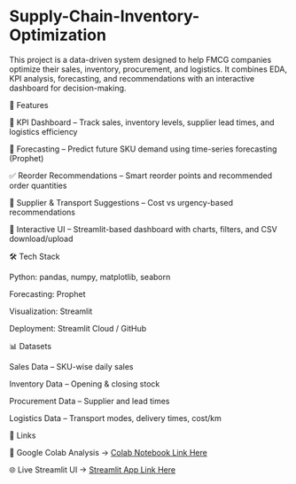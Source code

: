 # Supply-Chain-Inventory-Optimization
This project is a data-driven system designed to help FMCG companies optimize their sales, inventory, procurement, and logistics.
It combines EDA, KPI analysis, forecasting, and recommendations with an interactive dashboard for decision-making.

🚀 Features

📌 KPI Dashboard – Track sales, inventory levels, supplier lead times, and logistics efficiency

🔮 Forecasting – Predict future SKU demand using time-series forecasting (Prophet)

✅ Reorder Recommendations – Smart reorder points and recommended order quantities

🚚 Supplier & Transport Suggestions – Cost vs urgency-based recommendations

🎨 Interactive UI – Streamlit-based dashboard with charts, filters, and CSV download/upload

🛠️ Tech Stack

Python: pandas, numpy, matplotlib, seaborn

Forecasting: Prophet

Visualization: Streamlit

Deployment: Streamlit Cloud / GitHub

📊 Datasets

Sales Data – SKU-wise daily sales

Inventory Data – Opening & closing stock

Procurement Data – Supplier and lead times

Logistics Data – Transport modes, delivery times, cost/km

🔗 Links

📒 Google Colab Analysis → [Colab Notebook Link Here](https://colab.research.google.com/drive/1FahnxfwJnlOYnQ1zewLn_Idc61tR1Pfj?usp=sharing)

🌐 Live Streamlit UI → [Streamlit App Link Here](https://v0-procurement-data-analysis.vercel.app/)
